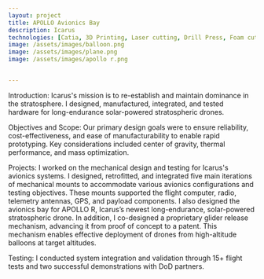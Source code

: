 ```yaml
---
layout: project
title: APOLLO Avionics Bay
description: Icarus
technologies: [Catia, 3D Printing, Laser cutting, Drill Press, Foam cutting, QGroundControl, Python]
image: /assets/images/balloon.png
image: /assets/images/plane.png
image: /assets/images/apollo r.png


---
```


Introduction: Icarus's mission is to re-establish and maintain dominance in the stratosphere. I designed, manufactured, integrated, and tested hardware for long-endurance solar-powered stratospheric drones. 

Objectives and Scope: Our primary design goals were to ensure reliability, cost-effectiveness, and ease of manufacturability to enable rapid prototyping. Key considerations included center of gravity, thermal performance, and mass optimization.

Projects: I worked on the mechanical design and testing for Icarus's avionics systems. I designed, retrofitted, and integrated five main iterations of mechanical mounts to accommodate various avionics configurations and testing objectives. These mounts supported the flight computer, radio, telemetry antennas, GPS, and payload components. I also designed the avionics bay for APOLLO R, Icarus’s newest long-endurance, solar-powered stratospheric drone. In addition, I co-designed a proprietary glider release mechanism, advancing it from proof of concept to a patent. This mechanism enables effective deployment of drones from high-altitude balloons at target altitudes.

Testing: I conducted system integration and validation through 15+ flight tests and two successful demonstrations with DoD partners. 



